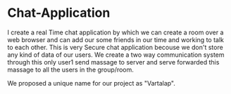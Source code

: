 # Chat-Application

I create a real Time chat application by which we can create a room over a web browser and can add our some friends in our time and working to talk to each other.
This is very Secure chat application becouse we don't store any kind of data of our users. 
We create a two way communication system  through this only user1 send massage to server and serve forwarded this massage to all the users in the group/room.

We proposed a unique name for our project as "Vartalap".
